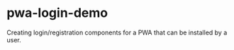 # pwa-login-demo

Creating login/registration components for a PWA that can be installed by a user.
